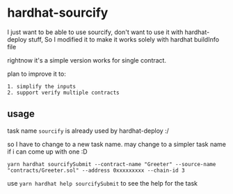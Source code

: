 # hardhat-sourcify
I just want to be able to use sourcify, don't want to use it with hardhat-deploy stuff,
So I modified it to make it works solely with hardhat buildInfo file

rightnow it's a simple version works for single contract.

plan to improve it to:
 
    1. simplify the inputs
    2. support verify multiple contracts 

## usage
task name `sourcify` is already used by hardhat-deploy  :/ 

so I have to change to a new task name. may change to a simpler task name if i can come up with one :D
```
yarn hardhat sourcifySubmit --contract-name "Greeter" --source-name "contracts/Greeter.sol" --address 0xxxxxxxxx --chain-id 3
```

use `yarn hardhat help sourcifySubmit` to see the help for the task
